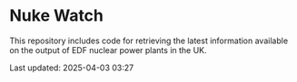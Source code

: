 # Nuke Watch

This repository includes code for retrieving the latest information available on the output of EDF nuclear power plants in the UK.

Last updated: 2025-04-03 03:27